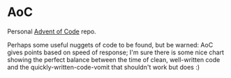 # AoC
Personal [Advent of Code](https://adventofcode.com) repo.

Perhaps some useful nuggets of code to be found, but be warned: AoC gives points based on speed of response; I'm sure there is some nice chart showing the perfect balance between the time of clean, well-written code and the quickly-written-code-vomit that shouldn't work but does :)
